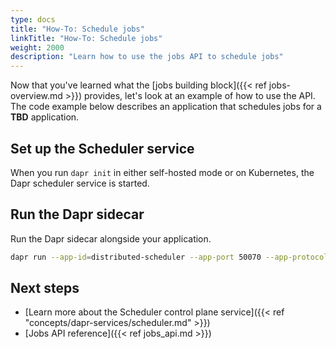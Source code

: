 ```yaml
---
type: docs
title: "How-To: Schedule jobs"
linkTitle: "How-To: Schedule jobs"
weight: 2000
description: "Learn how to use the jobs API to schedule jobs"
---
```


Now that you've learned what the [jobs building block]({{< ref jobs-overview.md >}}) provides, let's look at an example of how to use the API. The code example below describes an application that schedules jobs for a **TBD** application.

<!-- 
Include a diagram or image, if possible. 
-->



## Set up the Scheduler service

When you run `dapr init` in either self-hosted mode or on Kubernetes, the Dapr scheduler service is started. 

## Run the Dapr sidecar 

Run the Dapr sidecar alongside your application. 

```bash
dapr run --app-id=distributed-scheduler --app-port 50070 --app-protocol grpc --log-level debug -- go run main.go
```

## Next steps

- [Learn more about the Scheduler control plane service]({{< ref "concepts/dapr-services/scheduler.md" >}})
- [Jobs API reference]({{< ref jobs_api.md >}})